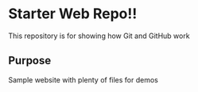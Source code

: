 # Starter Web Repo!!

This repository is for showing how Git and GitHub work

## Purpose

Sample website with plenty of files for demos